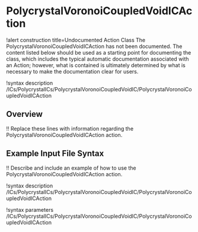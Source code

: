 # PolycrystalVoronoiCoupledVoidICAction

!alert construction title=Undocumented Action Class
The PolycrystalVoronoiCoupledVoidICAction has not been documented. The content listed below should be used as a starting point for
documenting the class, which includes the typical automatic documentation associated with an Action;
however, what is contained is ultimately determined by what is necessary to make the documentation
clear for users.

!syntax description /ICs/PolycrystalICs/PolycrystalVoronoiCoupledVoidIC/PolycrystalVoronoiCoupledVoidICAction

## Overview

!! Replace these lines with information regarding the PolycrystalVoronoiCoupledVoidICAction action.

## Example Input File Syntax

!! Describe and include an example of how to use the PolycrystalVoronoiCoupledVoidICAction action.

!syntax description /ICs/PolycrystalICs/PolycrystalVoronoiCoupledVoidIC/PolycrystalVoronoiCoupledVoidICAction

!syntax parameters /ICs/PolycrystalICs/PolycrystalVoronoiCoupledVoidIC/PolycrystalVoronoiCoupledVoidICAction
